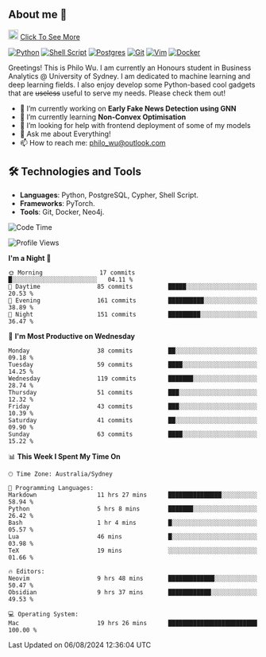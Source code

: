 ## About me 🤗

<a href="#"><img src="https://media.giphy.com/media/hvRJCLFzcasrR4ia7z/giphy.gif" width="20px" height="20px"></a> [Click To See More](https://codeboyphilo.github.io)

[![Python](https://img.shields.io/badge/python-3670A0?style=for-the-badge&logo=python&logoColor=ffdd54)](#)
[![Shell Script](https://img.shields.io/badge/shell_script-%23121011.svg?style=for-the-badge&logo=gnu-bash&logoColor=white)](#)
[![Postgres](https://img.shields.io/badge/postgres-%23316192.svg?style=for-the-badge&logo=postgresql&logoColor=white)](#)
[![Git](https://img.shields.io/badge/git-%23F05033.svg?style=for-the-badge&logo=git&logoColor=white)](#)
[![Vim](https://img.shields.io/badge/VIM-%2311AB00.svg?style=for-the-badge&logo=vim&logoColor=white)](#)
[![Docker](https://img.shields.io/badge/docker-%230db7ed.svg?style=for-the-badge&logo=docker&logoColor=white)](#)

Greetings! This is Philo Wu. I am currently an Honours student in Business Analytics \@ University of Sydney. I am dedicated to machine learning and deep learning fields. I also enjoy develop some Python-based cool gadgets that are ~~useless~~ useful to serve my needs. Please check them out!

- 🔭 I’m currently working on **Early Fake News Detection using GNN**
- 🌱 I’m currently learning **Non-Convex Optimisation**
- 🤔 I’m looking for help with frontend deployment of some of my models
- 💬 Ask me about Everything!
- 📫 How to reach me: philo_wu@outlook.com

## 🛠 Technologies and Tools
- **Languages**: Python, PostgreSQL, Cypher, Shell Script.
- **Frameworks**: PyTorch.
- **Tools**: Git, Docker, Neo4j.

<!--START_SECTION:waka-->
![Code Time](http://img.shields.io/badge/Code%20Time-368%20hrs%2043%20mins-blue)

![Profile Views](http://img.shields.io/badge/Profile%20Views-0-blue)

**I'm a Night 🦉** 

```text
🌞 Morning                17 commits          █░░░░░░░░░░░░░░░░░░░░░░░░   04.11 % 
🌆 Daytime                85 commits          █████░░░░░░░░░░░░░░░░░░░░   20.53 % 
🌃 Evening                161 commits         ██████████░░░░░░░░░░░░░░░   38.89 % 
🌙 Night                  151 commits         █████████░░░░░░░░░░░░░░░░   36.47 % 
```
📅 **I'm Most Productive on Wednesday** 

```text
Monday                   38 commits          ██░░░░░░░░░░░░░░░░░░░░░░░   09.18 % 
Tuesday                  59 commits          ████░░░░░░░░░░░░░░░░░░░░░   14.25 % 
Wednesday                119 commits         ███████░░░░░░░░░░░░░░░░░░   28.74 % 
Thursday                 51 commits          ███░░░░░░░░░░░░░░░░░░░░░░   12.32 % 
Friday                   43 commits          ███░░░░░░░░░░░░░░░░░░░░░░   10.39 % 
Saturday                 41 commits          ██░░░░░░░░░░░░░░░░░░░░░░░   09.90 % 
Sunday                   63 commits          ████░░░░░░░░░░░░░░░░░░░░░   15.22 % 
```


📊 **This Week I Spent My Time On** 

```text
🕑︎ Time Zone: Australia/Sydney

💬 Programming Languages: 
Markdown                 11 hrs 27 mins      ███████████████░░░░░░░░░░   58.94 % 
Python                   5 hrs 8 mins        ███████░░░░░░░░░░░░░░░░░░   26.42 % 
Bash                     1 hr 4 mins         █░░░░░░░░░░░░░░░░░░░░░░░░   05.57 % 
Lua                      46 mins             █░░░░░░░░░░░░░░░░░░░░░░░░   03.98 % 
TeX                      19 mins             ░░░░░░░░░░░░░░░░░░░░░░░░░   01.66 % 

🔥 Editors: 
Neovim                   9 hrs 48 mins       █████████████░░░░░░░░░░░░   50.47 % 
Obsidian                 9 hrs 37 mins       ████████████░░░░░░░░░░░░░   49.53 % 

💻 Operating System: 
Mac                      19 hrs 26 mins      █████████████████████████   100.00 % 
```


 Last Updated on 06/08/2024 12:36:04 UTC
<!--END_SECTION:waka-->
